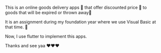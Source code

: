 This is an online goods delivery apps 🍴 that offer discounted price 🫴 to goods that will be expired or thrown away📅

It is an assignment during my foundation year where we use Visual Basic at that time. 🏫

Now, I use flutter to implement this apps. 

Thanks and see yaa ❤️❤️❤️
